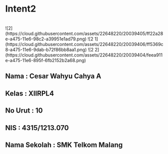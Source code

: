 # Intent2
<br>
![2](https://cloud.githubusercontent.com/assets/22648220/20039405/ff22a28e-a475-11e6-98c2-a39951e1ad79.png)
![2 1](https://cloud.githubusercontent.com/assets/22648220/20039406/ff5369c8-a475-11e6-9dab-b72f86bb8aa1.png)
![2 2](https://cloud.githubusercontent.com/assets/22648220/20039404/feea911e-a475-11e6-895f-6fb2152b2a68.png)
<br>
<h2>Nama : Cesar Wahyu Cahya A</h2>
<h2>Kelas   : XIIRPL4</h2>
<h2>No Urut : 10</h2>
<h2>NIS : 4315/1213.070</h2>
<h2>Nama Sekolah : SMK Telkom Malang</h2>

